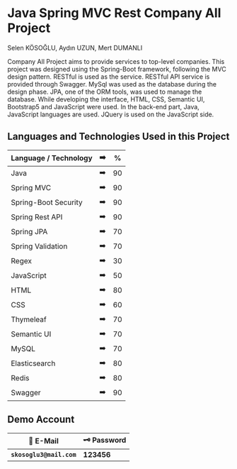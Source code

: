 # Java Spring MVC Rest Company All Project
Selen KÖSOĞLU, Aydın UZUN, Mert DUMANLI

Company All Project aims to provide services to top-level companies. This project was designed using the Spring-Boot framework, following the MVC design pattern. RESTful is used as the service. RESTful API service is provided through Swagger. MySql was used as the database during the design phase. JPA, one of the ORM tools, was used to manage the database. While developing the interface, HTML, CSS, Semantic UI, Bootstrap5 and JavaScript were used. In the back-end part, Java, JavaScript languages are used. JQuery is used on the JavaScript side.

## Languages and Technologies Used in this Project

| Language / Technology | :arrow_right:  |  % | 
| ------------- |:-------------:|:-------------:|
| Java | :arrow_right:  |  90 |
| Spring MVC | :arrow_right:  |  90 |
| Spring-Boot Security | :arrow_right:  |  90 |
| Spring Rest API | :arrow_right:  |  90 |
| Spring JPA | :arrow_right:  |  70 |
| Spring Validation | :arrow_right:  |  70 |
| Regex | :arrow_right:  |  30 |
| JavaScript | :arrow_right:  |  50 |
| HTML | :arrow_right:  |  80 |
| CSS | :arrow_right:  |  60 |
| Thymeleaf | :arrow_right:  |  70 |
| Semantic UI | :arrow_right:  |  70 |
| MySQL | :arrow_right:  |  70 |
| Elasticsearch | :arrow_right:  |  80 |
| Redis | :arrow_right:  |  80 |
| Swagger | :arrow_right:  |  90 |

## Demo Account
| :closed_lock_with_key: E-Mail | :old_key: Password |
|----------|----------|
| **``skosoglu3@mail.com``**| **123456**|

